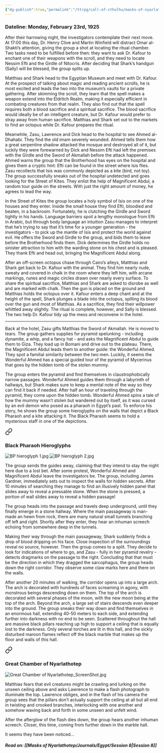 ```yaml
---
{"dg-publish":true,"permalink":"/ttrpg/call-of-cthulhu/masks-of-nyarlathotep/players/journals/egypt/session-7/","tags":["TTRPG/Games/MoN"]}
---
```


### Dateline: Monday, February 23rd, 1925
After their harrowing night, the investigators contemplate their next move. At 17:00 this day, Dr. Henry Clive and Martin Winfield will distract Omar al-Shakti’s attention, giving the group a shot at locating the ritual chamber. Two tasks need to be fulfilled before then: they want to ask Dr. Kafour to enchant one of their weapons with the scroll, and they need to locate Nessim Efti and the Girdle of Nitocris. After deciding that Shark’s handgun (Sally) will be blessed, the group splits up.

Matthias and Shark head to the Egyptian Museum and meet with Dr. Kafour. At the prospect of talking about magic and reading ancient scrolls, he is most excited and leads the two into the museum’s vaults for a private gathering. After skimming the scroll, they learn that the spell makes a weapon extend into the Eldritch Realm, making it especially efficient in combating creatures from that realm. They also find out that the spell requires both a blood sacrifice and a spiritual sacrifice. The blood sacrifice would ideally be of an intelligent creature, but Dr. Kafour would prefer to stray away from human sacrifice. Matthias and Shark set out to the markets to find an octopus while Dr. Kafour prepares the ritual.

Meanwhile, Zasu, Lawrence and Dick head to the hospital to see Ahmed al-Dhahabi. They find the old imam severely wounded. Ahmed tells them how a great serpentine shadow attacked the mosque and destroyed all of it, but luckily they were forewarned by Dick and Nessim Efti had left the premises with the Girdle and the Sword of Akmallah before the attack happened. Ahmed warns the group that the Brotherhood has eyes on the hospital and gives them a cryptic hint: Efti can be found in the street where Isis flies. Zasu recollects that Isis was commonly depicted as a kite (bird, not toy). The group successfully sneaks out of the hospital undetected and goes looking for the Street of Kites. They enlist the help of Magnificent Abdul, a random tour guide on the streets. With just the right amount of money, he agrees to lead the way.

In the Street of Kites the group locates a holy symbol of Isis on one of the houses and they enter. Inside the small house they find Efti, bloodied and beaten, in a backroom. Fortunately, he is clutching the Girdle and Sword tightly in his hands. Language barriers spoil a lengthy monologue from Efti in Arabic, but through body language an intuition Zasu manages to interpret that he’s trying to say that it’s time for a younger generation - the investigators - to pick up the mantle of Isis and protect the world against evil. He offers the Sword and Girdle to the group, and bids them to leave before the Brotherhood finds them. Dick determines the Girdle holds no sinister attraction to him with the warding stone on his chest and is pleased. They thank Efti and head out, bringing the Magnificent Abdul along.

After an off-screen octopus chase through Cairo’s alleys, Matthias and Shark get back to Dr. Kafour with the animal. They find him nearly nude, sweaty and covered in chalk in the room where they left him, with arcane markings, runes and magic circles drawn over nearly every surface. To share the spiritual sacrifice, Matthias and Shark are asked to disrobe as well and are marked with chalk. Then the gun is placed on the ground and Matthias holds the octopus over it. Kafour enters a deep chant and at the height of the spell, Shark plunges a blade into the octopus, spilling its blood over the gun and most of Matthias. As a sacrifice, they find their willpower whittled away slightly. The ritual is complete, however, and Sally is blessed. The two help Dr. Kafour tidy up the mess and reconvene in the hotel.

---

Back at the hotel, Zasu gifts Matthias the Sword of Akmallah. He is moved to tears. The group gathers supplies for pyramid spelunking - including dynamite, a whip, and a fancy hat - and asks the Magnificent Abdul to guide them to Giza. They load up in Bomani and drive out to the plateau. There, the Magnificent Abdul leads them to another guide: the Wonderful Ahmed. They spot a familial similarity between the two men. Luckily, it seems the Wonderful Ahmed has a special guided tour of the pyramid of Mycerinus that goes by the hidden tomb of the stolen mummy.

The group enters the pyramid and find themselves in claustrophobically narrow passages. Wonderful Ahmed guides them through a labyrinth of hallways, but Shark makes sure to keep a mental note of the way so they can find it back if needed. After half an hour of traveling through the pyramid, they come upon the hidden tomb. Wonderful Ahmed spins a tale of how the mummy wasn’t stolen but wandered out by itself, as it was cursed by an evil demon who posed as a pharaoh in Egypt’s past. To enforce his story, he shows the group some hieroglyphs on the walls that depict a Black Pharaoh and a kite attacking it. The Black Pharaoh seems to hold a mysterious staff in one of the depictions.


<div class="transclusion internal-embed is-loaded"><a class="markdown-embed-link" href="/ttrpg/call-of-cthulhu/masks-of-nyarlathotep/players/images/egypt-images/#black-pharaoh-hieroglyphs" aria-label="Open link"><svg xmlns="http://www.w3.org/2000/svg" width="24" height="24" viewBox="0 0 24 24" fill="none" stroke="currentColor" stroke-width="2" stroke-linecap="round" stroke-linejoin="round" class="svg-icon lucide-link"><path d="M10 13a5 5 0 0 0 7.54.54l3-3a5 5 0 0 0-7.07-7.07l-1.72 1.71"></path><path d="M14 11a5 5 0 0 0-7.54-.54l-3 3a5 5 0 0 0 7.07 7.07l1.71-1.71"></path></svg></a><div class="markdown-embed">



### Black Pharaoh Hieroglyphs
![BP hieroglyph 1.jpg](/img/user/z_Attachments/TTRPG/Masks%20of%20Nyarlathotep/Visuals/BP%20hieroglyph%201.jpg)
![BP hieroglyph 2.jpg](/img/user/z_Attachments/TTRPG/Masks%20of%20Nyarlathotep/Visuals/BP%20hieroglyph%202.jpg)


</div></div>


The group sends the guides away, claiming that they intend to stay the night here due to a lost bet. After some protest, Wonderful Ahmed and Magnificent Abdul leave the investigators be. The group, including James Gardner, immediately sets out to inspect the walls for hidden secrets. After 10 minutes of searching they manage to find an illusively hidden panel that slides away to reveal a pressable stone. When the stone is pressed, a portion of wall slides away to reveal a hidden passage!

The group heads into the passage and travels deep underground, until they finally emerge in a stone hallway. Where the main passageway is man-made an hewn from rock, there are many natural small tunnels branching off left and right. Shortly after they enter, they hear an inhuman screech echoing from somewhere deep in the tunnels.

Making their way through the main passageway, Shark suddenly finds a drop of blood dripping on his face. Close inspection of the surroundings reveal no source, however. Then the group comes to a split. They decide to look for indications of where to go, and Zasu - fully in her pyramid revelry - detects dragmarks on the passage to the right. Concluding that that must be the direction in which they dragged the sarcophagus, the group heads down the right corridor. They observe some claw marks here and there on the walls.

After another 20 minutes of walking, the corridor opens up into a large arch. The arch is decorated with hundreds of faces screaming in agony, with monstrous beings descending down on them. The top of the arch is decorated with several phases of the moon, with the new moon being at the top of the arch. Beyond the arch, a large set of stairs descends even deeper into the ground. The group sneaks their way down and find themselves in an enormous hall, extending 40-50 meters to each side, and extending further into darkness with no end to be seen. Scattered throughout the hall are massive black pillars reaching up high to support a ceiling that is equally lost to the darkness. Only several torches are lit in this hall, and the sickly disturbed maroon flames reflect off the black marble that makes up the floor and walls of this hall.


<div class="transclusion internal-embed is-loaded"><a class="markdown-embed-link" href="/ttrpg/call-of-cthulhu/masks-of-nyarlathotep/players/images/egypt-images/#great-chamber-of-nyarlathotep" aria-label="Open link"><svg xmlns="http://www.w3.org/2000/svg" width="24" height="24" viewBox="0 0 24 24" fill="none" stroke="currentColor" stroke-width="2" stroke-linecap="round" stroke-linejoin="round" class="svg-icon lucide-link"><path d="M10 13a5 5 0 0 0 7.54.54l3-3a5 5 0 0 0-7.07-7.07l-1.72 1.71"></path><path d="M14 11a5 5 0 0 0-7.54-.54l-3 3a5 5 0 0 0 7.07 7.07l1.71-1.71"></path></svg></a><div class="markdown-embed">



### Great Chamber of Nyarlathotep
![Great Chamber of Nyarlathotep_ScreenShot.jpg](/img/user/z_Attachments/TTRPG/Masks%20of%20Nyarlathotep/Visuals/Great%20Chamber%20of%20Nyarlathotep_ScreenShot.jpg)


</div></div>


Matthias fears that evil creatures might be crawling and lurking on the unseen ceiling above and asks Lawrence to make a flash photograph to illuminate the top. Lawrence obliges, and in the flash of his camera the group sees that the pillars don’t actually support the ceiling at all but all end in twisting and crooked branches, interlocking with one another and somehow waving back and forth in some unseen and unfelt wind.

After the afterglow of the flash dies down, the group hears another inhuman screech. Closer, this time, coming from further down in the marble hall.

It seems they have been noticed…

##### Read on: [[Masks of Nyarlathotep/Journals/Egypt/Session 8\|Session 8]]